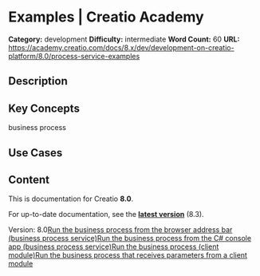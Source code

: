 # Examples | Creatio Academy

**Category:** development **Difficulty:** intermediate **Word Count:** 60
**URL:**
https://academy.creatio.com/docs/8.x/dev/development-on-creatio-platform/8.0/process-service-examples

## Description

## Key Concepts

business process

## Use Cases

## Content

This is documentation for Creatio **8.0**.

For up-to-date documentation, see the
**[latest version](/docs/8.x/dev/development-on-creatio-platform/process-service-examples)**
(8.3).

Version:
8.0[Run the business process from the browser address bar (business process service)](/docs/8.x/dev/development-on-creatio-platform/8.0/integrations-and-api/business-process-service/examples/run-the-business-process-web-service)[Run the business process from the C# console app (business process service)](/docs/8.x/dev/development-on-creatio-platform/8.0/integrations-and-api/business-process-service/examples/run-the-business-process-from-console-app)[Run the business process (client module)](/docs/8.x/dev/development-on-creatio-platform/8.0/integrations-and-api/business-process-service/examples/run-the-business-process-from-a-client-module)[Run the business process that receives parameters from a client module](/docs/8.x/dev/development-on-creatio-platform/8.0/integrations-and-api/business-process-service/examples/run-the-business-process-that-receives-parameters-from-a-client-module)
